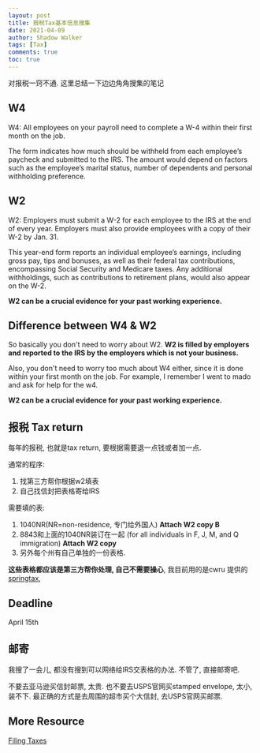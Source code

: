 ```yaml
---
layout: post
title: 报税Tax基本信息搜集
date: 2021-04-09
author: Shadow Walker
tags: [Tax]
comments: true
toc: true
---
```


对报税一窍不通. 这里总结一下边边角角搜集的笔记

## W4

W4: All employees on your payroll need to complete a W-4 within their first month on the job.

The form indicates how much should be withheld from each employee’s paycheck and submitted to the IRS. The amount would depend on factors such as the employee’s marital status, number of dependents and personal withholding preference.

## W2 

W2:  Employers must submit a W-2 for each employee to the IRS at the end of every year. Employers must also provide employees with a copy of their W-2 by Jan. 31.

This year-end form reports an individual employee’s earnings, including gross pay, tips and bonuses, as well as their federal tax contributions, encompassing Social Security and Medicare taxes. Any additional withholdings, such as contributions to retirement plans, would also appear on the W-2.

**W2 can be a crucial evidence for your past working experience.**


## Difference between W4 & W2

So basically you don't need to worry about W2. **W2 is filled by employers and reported to the IRS by the employers which is not your business.**

Also, you don't need to worry too much about W4 either, since it is done within your first month on the job. 
For example, I remember I went to mado and ask for help for the w4. 

**W2 can be a crucial evidence for your past working experience.**

## 报税 Tax return

每年的报税, 也就是tax return, 要根据需要退一点钱或者加一点. 

通常的程序: 

1. 找第三方帮你根据w2填表
2. 自己找信封把表格寄给IRS

需要填的表: 

1. 1040NR(NR=non-residence, 专门给外国人)  **Attach W2 copy B**
2. 8843和上面的1040NR装订在一起  (for all individuals in F, J, M, and Q immigration)   **Attach W2 copy**
3. 另外每个州有自己单独的一份表格. 

**这些表格都应该是第三方帮你处理, 自己不需要操心**, 我目前用的是cwru 提供的[springtax](https://www.sprintax.com/uni-lp.html?utm_ref=case-western-reserve-uni&utm_content=prmc), 

## Deadline
 
 April 15th
 
## 邮寄

我搜了一会儿, 都没有搜到可以网络给IRS交表格的办法. 不管了, 直接邮寄吧. 

不要去亚马逊买信封邮票, 太贵.  也不要去USPS官网买stamped envelope, 太小, 装不下. 最正确的方式是去周围的超市买个大信封, 去USPS官网买邮票. 

 
 
## More Resource
 
[ Filing Taxes](https://case.edu/international/international-student-services/employment-training/filing-taxes)

